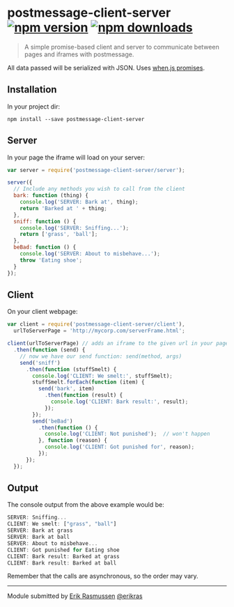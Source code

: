 # postmessage-client-server [![npm version](https://img.shields.io/npm/v/postmessage-client-server.svg?style=flat)](https://www.npmjs.org/package/postmessage-client-server) [![npm downloads](https://img.shields.io/npm/dm/postmessage-client-server.svg?style=flat)](https://www.npmjs.org/package/postmessage-client-server)

> A simple promise-based client and server to communicate between pages and iframes with postmessage.

All data passed will be serialized with JSON. Uses [when.js promises](https://github.com/cujojs/when).

## Installation

In your project dir:

```shell
npm install --save postmessage-client-server
```

## Server

In your page the iframe will load on your server:

```js
var server = require('postmessage-client-server/server');

server({
  // Include any methods you wish to call from the client
  bark: function (thing) {
    console.log('SERVER: Bark at', thing);
    return 'Barked at ' + thing;
  },
  sniff: function () {
    console.log('SERVER: Sniffing...');
    return ['grass', 'ball'];
  },
  beBad: function () {
    console.log('SERVER: About to misbehave...');
    throw 'Eating shoe';
  }
});
```
 
 
## Client
 
On your client webpage:
 
```js
var client = require('postmessage-client-server/client'),
  urlToServerPage = 'http://mycorp.com/serverFrame.html';

client(urlToServerPage) // adds an iframe to the given url in your page
  .then(function (send) {
    // now we have our send function: send(method, args)
    send('sniff')
      .then(function (stuffSmelt) {
        console.log('CLIENT: We smelt:', stuffSmelt);
        stuffSmelt.forEach(function (item) {
          send('bark', item)
            .then(function (result) {
              console.log('CLIENT: Bark result:', result);
            });
        });
        send('beBad')
          .then(function () {
            console.log('CLIENT: Not punished');  // won't happen
          }, function (reason) {
            console.log('CLIENT: Got punished for', reason);
          });
      });
  });
```
  
## Output

The console output from the above example would be:

```js
SERVER: Sniffing...
CLIENT: We smelt: ["grass", "ball"]
SERVER: Bark at grass
SERVER: Bark at ball
SERVER: About to misbehave...
CLIENT: Got punished for Eating shoe
CLIENT: Bark result: Barked at grass
CLIENT: Bark result: Barked at ball 
```

Remember that the calls are asynchronous, so the order may vary.

---

Module submitted by [Erik Rasmussen](https://www.npmjs.org/~erikras) [@erikras](https://twitter.com/erikras)